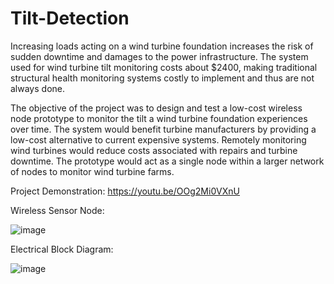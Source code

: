 # Tilt-Detection
Increasing loads acting on a wind turbine foundation increases the risk of sudden downtime and damages to the power infrastructure. The system used for wind turbine tilt monitoring costs about $2400, making traditional structural health monitoring systems costly to implement and thus are not always done.

The objective of the project was to design and test a low-cost wireless node prototype to monitor the tilt a wind turbine foundation experiences over time. The system would benefit turbine manufacturers by providing a low-cost alternative to current expensive systems. Remotely monitoring wind turbines would reduce costs associated with repairs and turbine downtime. The prototype would act as a single node within a larger network of nodes to monitor wind turbine farms.    


Project Demonstration: https://youtu.be/OOg2Mi0VXnU

Wireless Sensor Node: 


![image](https://user-images.githubusercontent.com/80700675/112725052-8b929e80-8eec-11eb-865c-d2ba599fafb8.png)

Electrical Block Diagram:


![image](https://user-images.githubusercontent.com/80700675/111220008-071c5380-85af-11eb-822c-d927f59c61b5.png)
